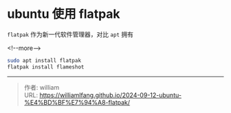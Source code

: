 # ubuntu 使用 flatpak


`flatpak` 作为新一代软件管理器，对比 `apt` 拥有

&lt;!--more--&gt;

```bash
sudo apt install flatpak
flatpak install flameshot
```



---

> 作者: william  
> URL: https://williamlfang.github.io/2024-09-12-ubuntu-%E4%BD%BF%E7%94%A8-flatpak/  

